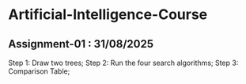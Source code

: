 # Artificial-Intelligence-Course
## Assignment-01 : 31/08/2025
Step 1: Draw two trees; 
Step 2: Run the four search algorithms; 
Step 3: Comparison Table; 
